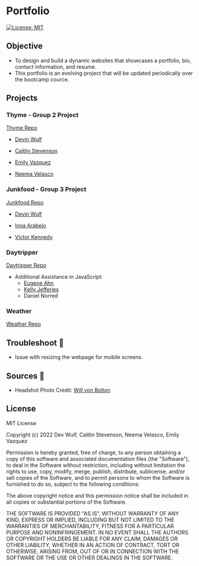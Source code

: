 # Portfolio

[![License: MIT](https://img.shields.io/badge/License-MIT-yellow.svg)](https://opensource.org/licenses/MIT)

## Objective

* To design and build a dynamic websites that showcases a portfolio, bio, contact information, and resume.
* This portfolio is an evolving project that will be updated periodically over the bootcamp cource.

## Projects

### Thyme - Group 2 Project
[Thyme Repo](https://github.com/wulfsounds/g2p-thyme)

* [Devin Wulf](https://github.com/wulfsounds)

* [Caitlin Stevenson](https://github.com/inna-arabejo)

* [Emily Vazquez](https://github.com/Emily-MVaz)

* [Neema Velasco](https://github.com/nvsco-10)

### Junkfood - Group 3 Project
[Junkfood Repo](https://github.com/wulfsounds/g3p-junkfood)

* [Devin Wulf](https://github.com/wulfsounds)

* [Inna Arabejo](https://github.com/inna-arabejo)

* [Victor Kennedy](https://github.com/Victorini1)

### Daytripper
[Daytripper Repo](https://github.com/wulfsounds/daytripper)

* Additional Assistance in JavaScript:
   - [Eugene Ahn](https://github.com/eugene125)
   - [Kelly Jefferies](https://github.com/ksjefferies)
   - Daniel Norred

### Weather
[Weather Repo](https://github.com/wulfsounds/weather-dashboard)

## Troubleshoot 🔫

* Issue with resizing the webpage for mobile screens.

## Sources 📖
- Headshot Photo Credit: [Will von Bolton](https://www.willvonbolton.com/)

## License

MIT License

Copyright (c) 2022 Dev Wulf, Caitlin Stevenson, Neema Velasco, Emily Vazquez

Permission is hereby granted, free of charge, to any person obtaining a copy
of this software and associated documentation files (the "Software"), to deal
in the Software without restriction, including without limitation the rights
to use, copy, modify, merge, publish, distribute, sublicense, and/or sell
copies of the Software, and to permit persons to whom the Software is
furnished to do so, subject to the following conditions:

The above copyright notice and this permission notice shall be included in all
copies or substantial portions of the Software.

THE SOFTWARE IS PROVIDED "AS IS", WITHOUT WARRANTY OF ANY KIND, EXPRESS OR
IMPLIED, INCLUDING BUT NOT LIMITED TO THE WARRANTIES OF MERCHANTABILITY,
FITNESS FOR A PARTICULAR PURPOSE AND NONINFRINGEMENT. IN NO EVENT SHALL THE
AUTHORS OR COPYRIGHT HOLDERS BE LIABLE FOR ANY CLAIM, DAMAGES OR OTHER
LIABILITY, WHETHER IN AN ACTION OF CONTRACT, TORT OR OTHERWISE, ARISING FROM,
OUT OF OR IN CONNECTION WITH THE SOFTWARE OR THE USE OR OTHER DEALINGS IN THE
SOFTWARE.
